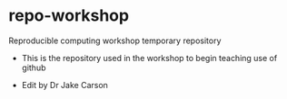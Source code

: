 # repo-workshop
Reproducible computing workshop temporary repository

- This is the repository used in the workshop to begin teaching use of github

- Edit by Dr Jake Carson

